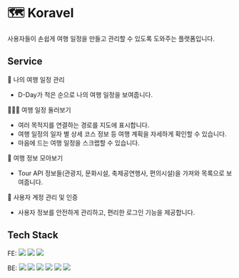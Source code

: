 # 🗺️ Koravel
사용자들이 손쉽게 여행 일정을 만들고 관리할 수 있도록 도와주는 플랫폼입니다.

## Service
📅 나의 여행 일정 관리
- D-Day가 적은 순으로 나의 여행 일정을 보여줍니다.

🧑‍🤝‍🧑 여행 일정 둘러보기
- 여러 목적지를 연결하는 경로를 지도에 표시합니다.
- 여행 일정의 일자 별 상세 코스 정보 등 여행 계획을 자세하게 확인할 수 있습니다.
- 마음에 드는 여행 일정을 스크랩할 수 있습니다.

🚵 여행 정보 모아보기
- Tour API 정보들(관광지, 문화시설, 축제공연행사, 편의시설)을 가져와 목록으로 보여줍니다.

🔐 사용자 계정 관리 및 인증
- 사용자 정보를 안전하게 관리하고, 편리한 로그인 기능을 제공합니다.

## Tech Stack
FE: 
<img src="https://shields.io/badge/JavaScript-F7DF1E?logo=JavaScript&logoColor=000&style=flat-square">
<img src="https://shields.io/badge/react-black?logo=react&style=for-the-badge">
<img src="https://shields.io/badge/TypeScript-3178C6?logo=TypeScript&logoColor=FFF&style=flat-square">

BE: 
<img src="https://img.shields.io/badge/java-007396?style=for-the-badge&logo=java&logoColor=white">
<img src="https://img.shields.io/badge/springboot-6DB33F?style=for-the-badge&logo=springboot&logoColor=white">
<img src="https://img.shields.io/badge/MariaDB-003545?style=for-the-badge&logo=mariadb&logoColor=white">
<img src="https://img.shields.io/badge/Spring_data_jpa-6DB33F?style=for-the-badge&logo=SpringSecurity&logoColor=white"> 
<img src="https://img.shields.io/badge/Redis-DC382D?style=for-the-badge&logo=redis&logoColor=white">
<img src="https://img.shields.io/badge/springsecurity-6DB33F?style=for-the-badge&logo=springboot&logoColor=white"> 
